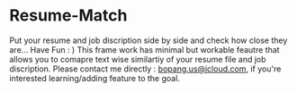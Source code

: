 # Resume-Match

Put your resume and job discription side by side and check how close they are...
 Have Fun   : )
This frame work has minimal but workable feautre that allows you to comapre text wise similartiy of your resume file and job discription. Please contact me directly : bopang.us@icloud.com, if you're interested learning/adding feature to the goal.
